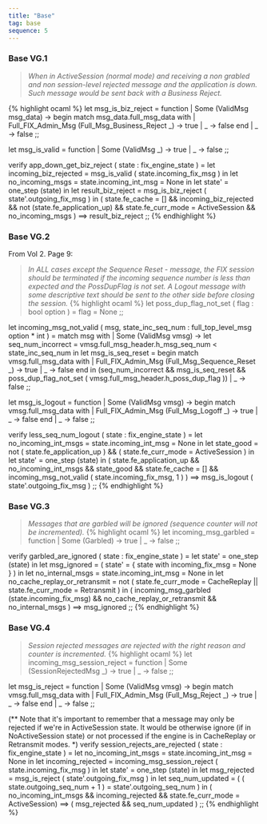 ```yaml
---
title: "Base"
tag: base
sequence: 5
---
```



### Base VG.1

> *When in ActiveSession (normal mode) and receiving a non grabled and non session-level*
> *rejected message and the application is down. Such message would be sent back with a*
> *Business Reject.*

{% highlight ocaml %}
let msg_is_biz_reject = function  | Some (ValidMsg msg_data) ->
    begin match msg_data.full_msg_data with
      | Full_FIX_Admin_Msg (Full_Msg_Business_Reject _) -> true
      | _ -> false
    end
  | _ -> false
;;

let msg_is_valid = function
  | Some (ValidMsg _) -> true
  | _ -> false
;;

verify app_down_get_biz_reject ( state : fix_engine_state ) =
  let incoming_biz_rejected = msg_is_valid ( state.incoming_fix_msg ) in
  let no_incoming_msgs = state.incoming_int_msg = None in
  let state' = one_step (state) in
  let result_biz_reject = msg_is_biz_reject ( state'.outgoing_fix_msg ) in
  ( state.fe_cache = []
    && incoming_biz_rejected && not (state.fe_application_up)
    && state.fe_curr_mode = ActiveSession && no_incoming_msgs )
  ==>
  result_biz_reject
;;
{% endhighlight %}
  

### Base VG.2

From Vol 2. Page 9:
> *In *ALL* cases except the Sequence Reset - message, the FIX session*
> *should be terminated if the incoming sequence number is less than expected and the*
> *PossDupFlag is not set. A Logout message with some descriptive text should be sent to the*
> *other side before closing the session.*
{% highlight ocaml %}
let poss_dup_flag_not_set ( flag : bool option ) =
  flag = None
;;

let incoming_msg_not_valid ( msg, state_inc_seq_num : full_top_level_msg option * int ) =
  match msg with
  | Some (ValidMsg vmsg) ->
    let seq_num_incorrect = vmsg.full_msg_header.h_msg_seq_num < state_inc_seq_num in
    let msg_is_seq_reset =
      begin match vmsg.full_msg_data with
        | Full_FIX_Admin_Msg (Full_Msg_Sequence_Reset _) -> true
        | _ -> false
      end
    in
    (seq_num_incorrect && msg_is_seq_reset
     && poss_dup_flag_not_set ( vmsg.full_msg_header.h_poss_dup_flag ))
  | _   -> false
;;

let msg_is_logout = function
  | Some (ValidMsg vmsg) ->
    begin match vmsg.full_msg_data with
      | Full_FIX_Admin_Msg (Full_Msg_Logoff _) -> true
      | _ -> false
    end
  | _ -> false
;;

verify less_seq_num_logout ( state : fix_engine_state ) =
  let no_incoming_int_msgs = state.incoming_int_msg = None in
  let state_good = not ( state.fe_application_up ) && ( state.fe_curr_mode = ActiveSession ) in
  let state' = one_step (state) in
  ( state.fe_application_up && no_incoming_int_msgs && state_good && state.fe_cache = [] &&
    incoming_msg_not_valid ( state.incoming_fix_msg, 1 ) )
  ==> msg_is_logout ( state'.outgoing_fix_msg )
;;
{% endhighlight %}

### Base VG.3

> *Messages that are garbled will be ignored (sequence counter will not be incremented).*
{% highlight ocaml %}
let incoming_msg_garbled = function
  | Some (Garbled) -> true
  | _ -> false
;;

verify garbled_are_ignored ( state : fix_engine_state ) =
  let state' = one_step (state) in
  let msg_ignored = ( state' =  { state with incoming_fix_msg = None } ) in 
  let no_internal_msgs = state.incoming_int_msg = None in
  let no_cache_replay_or_retransmit = not ( state.fe_curr_mode = CacheReplay || state.fe_curr_mode = Retransmit ) in
  ( incoming_msg_garbled (state.incoming_fix_msg)
    && no_cache_replay_or_retransmit
    && no_internal_msgs )
  ==> msg_ignored
;;
{% endhighlight %}

### Base VG.4

> *Session rejected messages are rejected with the right reason and counter is incremented.*
{% highlight ocaml %}
let incoming_msg_session_reject = function
  | Some (SessionRejectedMsg _) -> true
  | _ -> false
;;

let msg_is_reject = function
  | Some (ValidMsg vmsg) ->
    begin match vmsg.full_msg_data with
      | Full_FIX_Admin_Msg (Full_Msg_Reject _) -> true
      | _ -> false
    end
  | _ -> false
;;

(** Note that it's important to remember that a message may only be rejected if we're in ActiveSession state. 
    It would be otherwise ignore (if in NoActiveSession state) or not processed if the engine is in CacheReplay or 
    Retransmit modes. *)
verify session_rejects_are_rejected ( state : fix_engine_state ) =
  let no_incoming_int_msgs = state.incoming_int_msg = None in
  let incoming_rejected = incoming_msg_session_reject ( state.incoming_fix_msg ) in
  let state' = one_step (state) in
  let msg_rejected = msg_is_reject ( state'.outgoing_fix_msg ) in
  let seq_num_updated = ( ( state.outgoing_seq_num + 1 ) = state'.outgoing_seq_num ) in
  ( no_incoming_int_msgs && incoming_rejected && state.fe_curr_mode = ActiveSession)
  ==>
  ( msg_rejected && seq_num_updated )
;;
{% endhighlight %}